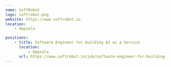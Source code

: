 ```yaml
---
name: SoftRobot
logo: softrobot.png
website: https://www.softrobot.io
location:
    - Uppsala

positions:
    - title: Software Engineer for building AI as a Service
      location:
          - Uppsala
      url: https://www.softrobot.io/job/software-engineer-for-building-ai-as-a-service/
---
```


